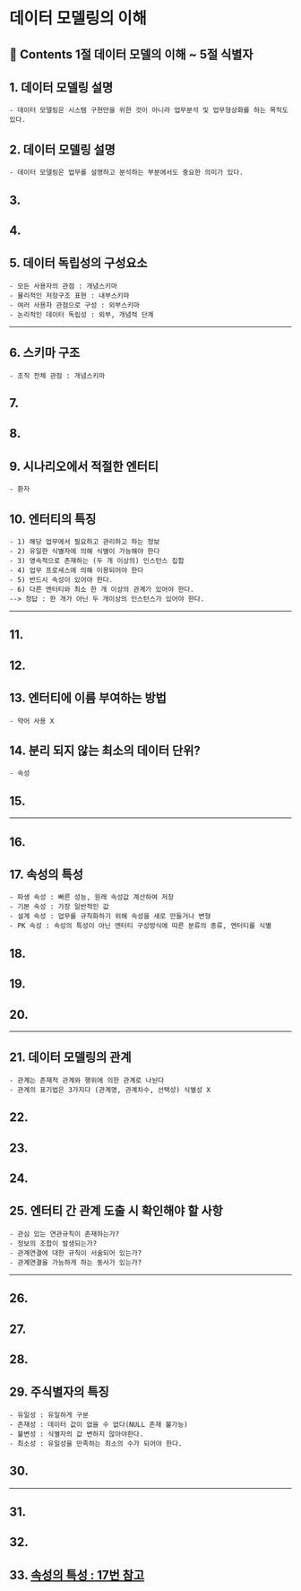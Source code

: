 # 데이터 모델링의 이해
**:book: Contents 1절 데이터 모델의 이해 ~ 5절 식별자**
---
## 1. 데이터 모델링 설명
    - 데이터 모델링은 시스템 구현만을 위한 것이 아니라 업무분석 및 업무형상화를 하는 목적도 있다.
## 2. 데이터 모델링 설명
    - 데이터 모델링은 업무를 설명하고 분석하는 부분에서도 중요한 의미가 있다.
## 3.
## 4.
## 5. 데이터 독립성의 구성요소
    - 모든 사용자의 관점 : 개념스키마
    - 물리적인 저장구조 표현 : 내부스키마
    - 여러 사용자 관점으로 구성 : 외부스키마
    - 논리적인 데이터 독립성 : 외부, 개념적 단계
---
## 6. 스키마 구조
    - 조직 전체 관점 : 개념스키마
## 7.
## 8.
## 9. 시나리오에서 적절한 엔터티
    - 환자
## 10. 엔터티의 특징
    - 1) 해당 업무에서 필요하고 관리하고 하는 정보
    - 2) 유일한 식별자에 의해 식별이 가능해야 한다
    - 3) 영속적으로 존재하는 (두 개 이상의) 인스턴스 집합
    - 4) 업무 프로세스에 의해 이용되어야 한다
    - 5) 반드시 속성이 있어야 한다.
    - 6) 다른 엔터티와 최소 한 개 이상의 관계가 있어야 한다.
    --> 정답 : 한 개가 아닌 두 개이상의 인스턴스가 있어야 한다.
---
## 11.
## 12.
## 13. 엔터티에 이름 부여하는 방법
    - 약어 사용 X
## 14. 분리 되지 않는 최소의 데이터 단위?
    - 속성
## 15.
---
## 16.
## 17. 속성의 특성
    - 파생 속성 : 빠른 성능, 원래 속성값 계산하여 저장
    - 기본 속성 : 가장 일반적인 값
    - 설계 속성 : 업무를 규칙화하기 위해 속성을 새로 만들거나 변형
    - PK 속성 : 속성의 특성이 아닌 엔터티 구성방식에 따른 분류의 종류, 엔터티를 식별
## 18.
## 19.
## 20.
---
## 21. 데이터 모델링의 관계
    - 관계는 존재적 관계와 행위에 의한 관계로 나뉜다
    - 관계의 표기법은 3가지다 (관계명, 관계차수, 선택성) 식별성 X
## 22.
## 23.
## 24.
## 25. 엔터티 간 관계 도출 시 확인해야 할 사항
    - 관심 있는 연관규칙이 존재하는가?
    - 정보의 조합이 발생되는가?
    - 관계연결에 대한 규칙이 서술되어 있는가?
    - 관계연결을 가능하게 하는 동사가 있는가?
---
## 26.
## 27.
## 28.
## 29. 주식별자의 특징
    - 유일성 : 유일하게 구분
    - 존재성 : 데이터 값이 없을 수 없다(NULL 존재 불가능)
    - 불변성 : 식별자의 값 변하지 않아야한다.
    - 최소성 : 유일성을 만족하는 최소의 수가 되어야 한다.
## 30.
---
## 31.
## 32.
## 33. [속성의 특성 : 17번 참고](#17-속성의-특성)

